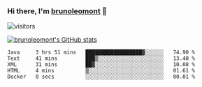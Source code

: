 ### Hi there, I'm [brunoleomont](https://www.linkedin.com/in/brunoleomont/) 👋

![visitors](https://visitor-badge.glitch.me/badge?page_id=page.id)

[![brunoleomont's GitHub stats](https://github-readme-stats.vercel.app/api?username=brunoleomont)](https://github.com/brunoleomont/github-readme-stats)

<!--START_SECTION:waka-->

```text
Java     3 hrs 51 mins   ██████████████████▓░░░░░░   74.90 %
Text     41 mins         ███▒░░░░░░░░░░░░░░░░░░░░░   13.40 %
XML      31 mins         ██▓░░░░░░░░░░░░░░░░░░░░░░   10.08 %
HTML     4 mins          ▒░░░░░░░░░░░░░░░░░░░░░░░░   01.61 %
Docker   0 secs          ░░░░░░░░░░░░░░░░░░░░░░░░░   00.01 %
```

<!--END_SECTION:waka-->

<!--
**brunoleomont/brunoleomont** is a ✨ _special_ ✨ repository because its `README.md` (this file) appears on your GitHub profile.

Here are some ideas to get you started:

- 🔭 I’m currently working on ...
- 🌱 I’m currently learning ...
- 👯 I’m looking to collaborate on ...
- 🤔 I’m looking for help with ...
- 💬 Ask me about ...
- 📫 How to reach me: ...
- 😄 Pronouns: ...
- ⚡ Fun fact: ...
-->
